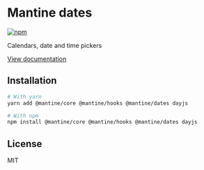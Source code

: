 # Mantine dates

[![npm](https://img.shields.io/npm/dm/@mantine/dates)](https://www.npmjs.com/package/@mantine/dates)

Calendars, date and time pickers

[View documentation](https://mantine.dev/)

## Installation

```bash
# With yarn
yarn add @mantine/core @mantine/hooks @mantine/dates dayjs

# With npm
npm install @mantine/core @mantine/hooks @mantine/dates dayjs
```

## License

MIT
